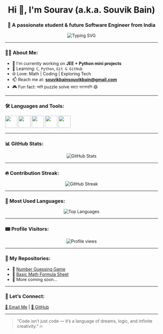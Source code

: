 <h1 align="center">Hi 👋, I'm Sourav (a.k.a. Souvik Bain)</h1>
<h3 align="center">🚀 A passionate student & future Software Engineer from India</h3>

<p align="center">
  <img src="https://readme-typing-svg.herokuapp.com?font=Fira+Code&duration=3000&pause=1000&center=true&vCenter=true&width=440&lines=Learning+Everyday+🚀;JEE+Math+Lover+📚;Future+Coder+from+Bengal+❤️" alt="Typing SVG" />
</p>

---

### 👨‍💻 About Me:

- 🎯 I'm currently working on **JEE + Python mini projects**
- 🧠 Learning: `C`, `Python`, `Git & GitHub`
- 🌐 Love: Math | Coding | Exploring Tech
- 📫 Reach me at: **souvikbainsouvikbain@gmail.com**
- 🎮 Fun fact: আমি puzzle solve করতে ভালোবাসি 😄

---

### 🛠️ Languages and Tools:

<p align="left">
  <img src="https://cdn.jsdelivr.net/gh/devicons/devicon/icons/python/python-original.svg" width="40" height="40"/>
  <img src="https://cdn.jsdelivr.net/gh/devicons/devicon/icons/c/c-original.svg" width="40" height="40"/>
  <img src="https://cdn.jsdelivr.net/gh/devicons/devicon/icons/github/github-original.svg" width="40" height="40"/>
  <img src="https://cdn.jsdelivr.net/gh/devicons/devicon/icons/git/git-original.svg" width="40" height="40"/>
  <img src="https://cdn.jsdelivr.net/gh/devicons/devicon/icons/vscode/vscode-original.svg" width="40" height="40"/>
</p>

---

### 📊 GitHub Stats:

<p align="center">
  <img src="https://github-readme-stats.vercel.app/api?username=sourav-codes-byte&show_icons=true&theme=radical" alt="GitHub Stats"/>
</p>

---

### 🔥 Contribution Streak:

<p align="center">
  <img src="https://github-readme-streak-stats.herokuapp.com/?user=sourav-codes-byte&theme=radical" alt="GitHub Streak"/>
</p>

---

### 🧮 Most Used Languages:

<p align="center">
  <img src="https://github-readme-stats.vercel.app/api/top-langs/?username=sourav-codes-byte&layout=compact&theme=radical" alt="Top Languages"/>
</p>

---

### 📟 Profile Visitors:

<p align="center">
  <img src="https://komarev.com/ghpvc/?username=sourav-codes-byte&label=Profile%20views&color=0e75b6&style=flat" alt="Profile views"/>
</p>

---

### 📂 My Repositories:

- 🔢 [Number Guessing Game](https://github.com/sourav-codes-byte/number-guessing-game)
- 🧮 [Basic Math Formula Sheet](#)
- 🚀 More coming soon...

---

### 🤝 Let’s Connect:

<p>
  <a href="mailto:souvikbainsouvikbain@gmail.com">📧 Email Me</a> |
  <a href="https://github.com/sourav-codes-byte">🐙 GitHub</a>
</p>

---

> “Code isn’t just code — it’s a language of dreams, logic, and infinite creativity.” 🔥
